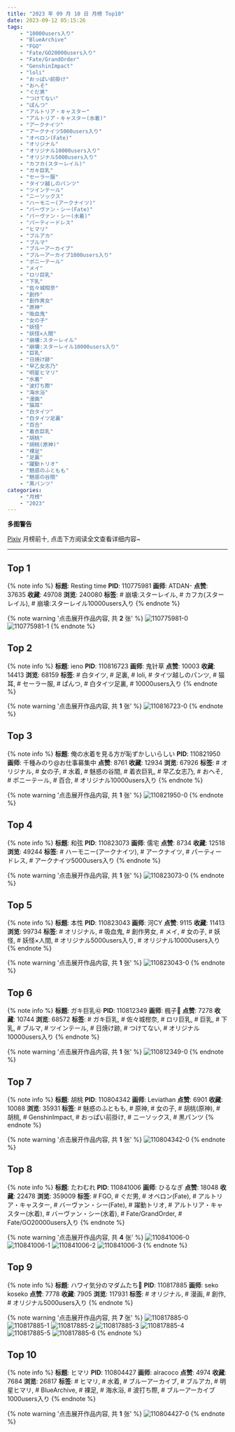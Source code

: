 ```yaml
---
title: "2023 年 09 月 10 日 月榜 Top10"
date: 2023-09-12 05:15:26
tags:
    - "10000users入り"
    - "BlueArchive"
    - "FGO"
    - "Fate/GO20000users入り"
    - "Fate/GrandOrder"
    - "GenshinImpact"
    - "loli"
    - "おっぱい前掛け"
    - "おへそ"
    - "ぐだ男"
    - "つけてない"
    - "ぱんつ"
    - "アルトリア・キャスター"
    - "アルトリア・キャスター(水着)"
    - "アークナイツ"
    - "アークナイツ5000users入り"
    - "オベロン(Fate)"
    - "オリジナル"
    - "オリジナル10000users入り"
    - "オリジナル5000users入り"
    - "カフカ(スターレイル)"
    - "ガキ巨乳"
    - "セーラー服"
    - "タイツ越しのパンツ"
    - "ツインテール"
    - "ニーソックス"
    - "ハーモニー(アークナイツ)"
    - "バーヴァン・シー(Fate)"
    - "バーヴァン・シー(水着)"
    - "パーティードレス"
    - "ヒマリ"
    - "ブルアカ"
    - "ブルマ"
    - "ブルーアーカイブ"
    - "ブルーアーカイブ1000users入り"
    - "ポニーテール"
    - "メイ"
    - "ロリ巨乳"
    - "下乳"
    - "佐々城柑奈"
    - "創作"
    - "創作男女"
    - "原神"
    - "吸血鬼"
    - "女の子"
    - "妖怪"
    - "妖怪×人間"
    - "崩壊:スターレイル"
    - "崩壊:スターレイル10000users入り"
    - "巨乳"
    - "日焼け跡"
    - "早乙女志乃"
    - "明星ヒマリ"
    - "水着"
    - "波打ち際"
    - "海水浴"
    - "漫画"
    - "猫耳"
    - "白タイツ"
    - "白タイツ足裏"
    - "百合"
    - "着衣巨乳"
    - "胡桃"
    - "胡桃(原神)"
    - "裸足"
    - "足裏"
    - "躍動トリオ"
    - "魅惑のふともも"
    - "魅惑の谷間"
    - "黒パンツ"
categories:
    - "月榜"
    - "2023"
---
```


<i class="fa fa-triangle-exclamation"></i>**多图警告**<i class="fa fa-triangle-exclamation"></i>

[Pixiv](https://www.pixiv.net/) 月榜前十, 点击下方阅读全文查看详细内容~

<!-- more -->

---

## Top 1

{% note info %}
**标题**: Resting time
**PID**: 110775981 **画师**: ATDAN-
**点赞**: 37635 **收藏**: 49708 **浏览**: 240080
**标签**: # 崩壊:スターレイル, # カフカ(スターレイル), # 崩壊:スターレイル10000users入り
{% endnote %}

{% note warning '点击展开作品内容, 共 **2** 张' %}
![110775981-0](https://i.pixiv.re/img-original/img/2023/08/24/13/03/07/110775981_p0.jpg)
![110775981-1](https://i.pixiv.re/img-original/img/2023/08/24/13/03/07/110775981_p1.jpg)
{% endnote %}

## Top 2

{% note info %}
**标题**: ieno
**PID**: 110816723 **画师**: 鬼针草
**点赞**: 10003 **收藏**: 14413 **浏览**: 68159
**标签**: # 白タイツ, # 足裏, # loli, # タイツ越しのパンツ, # 猫耳, # セーラー服, # ぱんつ, # 白タイツ足裏, # 10000users入り
{% endnote %}

{% note warning '点击展开作品内容, 共 **1** 张' %}
![110816723-0](https://i.pixiv.re/img-original/img/2023/08/16/03/30/30/110816723_p0.jpg)
{% endnote %}

## Top 3

{% note info %}
**标题**: 俺の水着を見る方が恥ずかしいらしい
**PID**: 110821950 **画师**: 千種みのり@お仕事募集中
**点赞**: 8761 **收藏**: 12934 **浏览**: 67926
**标签**: # オリジナル, # 女の子, # 水着, # 魅惑の谷間, # 着衣巨乳, # 早乙女志乃, # おへそ, # ポニーテール, # 百合, # オリジナル10000users入り
{% endnote %}

{% note warning '点击展开作品内容, 共 **1** 张' %}
![110821950-0](https://i.pixiv.re/img-original/img/2023/08/14/17/11/46/110821950_p0.jpg)
{% endnote %}

## Top 4

{% note info %}
**标题**: 和弦
**PID**: 110823073 **画师**: 儒宅
**点赞**: 8734 **收藏**: 12518 **浏览**: 49244
**标签**: # ハーモニー(アークナイツ), # アークナイツ, # パーティードレス, # アークナイツ5000users入り
{% endnote %}

{% note warning '点击展开作品内容, 共 **1** 张' %}
![110823073-0](https://i.pixiv.re/img-original/img/2023/08/14/18/00/08/110823073_p0.jpg)
{% endnote %}

## Top 5

{% note info %}
**标题**: 本性
**PID**: 110823043 **画师**: 河CY
**点赞**: 9115 **收藏**: 11413 **浏览**: 99734
**标签**: # オリジナル, # 吸血鬼, # 創作男女, # メイ, # 女の子, # 妖怪, # 妖怪×人間, # オリジナル5000users入り, # オリジナル10000users入り
{% endnote %}

{% note warning '点击展开作品内容, 共 **1** 张' %}
![110823043-0](https://i.pixiv.re/img-original/img/2023/08/14/17/59/34/110823043_p0.jpg)
{% endnote %}

## Top 6

{% note info %}
**标题**: ガキ巨乳㊷
**PID**: 110812349 **画师**: 楓子🍁
**点赞**: 7278 **收藏**: 10744 **浏览**: 68572
**标签**: # ガキ巨乳, # 佐々城柑奈, # ロリ巨乳, # 巨乳, # 下乳, # ブルマ, # ツインテール, # 日焼け跡, # つけてない, # オリジナル10000users入り
{% endnote %}

{% note warning '点击展开作品内容, 共 **1** 张' %}
![110812349-0](https://i.pixiv.re/img-original/img/2023/08/14/08/00/04/110812349_p0.jpg)
{% endnote %}

## Top 7

{% note info %}
**标题**: 胡桃
**PID**: 110804342 **画师**: Leviathan
**点赞**: 6901 **收藏**: 10088 **浏览**: 35931
**标签**: # 魅惑のふともも, # 原神, # 女の子, # 胡桃(原神), # 胡桃, # GenshinImpact, # おっぱい前掛け, # ニーソックス, # 黒パンツ
{% endnote %}

{% note warning '点击展开作品内容, 共 **1** 张' %}
![110804342-0](https://i.pixiv.re/img-original/img/2023/08/14/00/00/38/110804342_p0.png)
{% endnote %}

## Top 8

{% note info %}
**标题**: たわむれ
**PID**: 110841006 **画师**: ひるなぎ
**点赞**: 18048 **收藏**: 22478 **浏览**: 359009
**标签**: # FGO, # ぐだ男, # オベロン(Fate), # アルトリア・キャスター, # バーヴァン・シー(Fate), # 躍動トリオ, # アルトリア・キャスター(水着), # バーヴァン・シー(水着), # Fate/GrandOrder, # Fate/GO20000users入り
{% endnote %}

{% note warning '点击展开作品内容, 共 **4** 张' %}
![110841006-0](https://i.pixiv.re/img-original/img/2023/08/15/06/00/07/110841006_p0.jpg)
![110841006-1](https://i.pixiv.re/img-original/img/2023/08/15/06/00/07/110841006_p1.jpg)
![110841006-2](https://i.pixiv.re/img-original/img/2023/08/15/06/00/07/110841006_p2.jpg)
![110841006-3](https://i.pixiv.re/img-original/img/2023/08/15/06/00/07/110841006_p3.jpg)
{% endnote %}

## Top 9

{% note info %}
**标题**: ハワイ気分のマダムたち🌺
**PID**: 110817885 **画师**: seko koseko
**点赞**: 7778 **收藏**: 7905 **浏览**: 117931
**标签**: # オリジナル, # 漫画, # 創作, # オリジナル5000users入り
{% endnote %}

{% note warning '点击展开作品内容, 共 **7** 张' %}
![110817885-0](https://i.pixiv.re/img-original/img/2023/08/14/13/49/01/110817885_p0.png)
![110817885-1](https://i.pixiv.re/img-original/img/2023/08/14/13/49/01/110817885_p1.png)
![110817885-2](https://i.pixiv.re/img-original/img/2023/08/14/13/49/01/110817885_p2.png)
![110817885-3](https://i.pixiv.re/img-original/img/2023/08/14/13/49/01/110817885_p3.png)
![110817885-4](https://i.pixiv.re/img-original/img/2023/08/14/13/49/01/110817885_p4.png)
![110817885-5](https://i.pixiv.re/img-original/img/2023/08/14/13/49/01/110817885_p5.png)
![110817885-6](https://i.pixiv.re/img-original/img/2023/08/14/13/49/01/110817885_p6.png)
{% endnote %}

## Top 10

{% note info %}
**标题**: ヒマリ
**PID**: 110804427 **画师**: alracoco
**点赞**: 4974 **收藏**: 7684 **浏览**: 26817
**标签**: # ヒマリ, # 水着, # ブルーアーカイブ, # ブルアカ, # 明星ヒマリ, # BlueArchive, # 裸足, # 海水浴, # 波打ち際, # ブルーアーカイブ1000users入り
{% endnote %}

{% note warning '点击展开作品内容, 共 **1** 张' %}
![110804427-0](https://i.pixiv.re/img-original/img/2023/08/14/00/01/12/110804427_p0.png)
{% endnote %}

